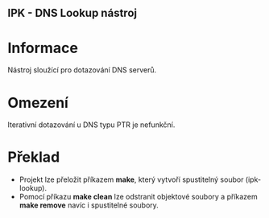 ## IPK - DNS Lookup nástroj
# Informace
Nástroj sloužící pro dotazování DNS serverů.
# Omezení
Iterativní dotazování u DNS typu PTR je nefunkční.
# Překlad
 - Projekt lze přeložit příkazem **make**, který vytvoří spustitelný
   soubor (ipk-lookup).
 - Pomocí příkazu **make clean** lze odstranit objektové soubory
   a příkazem **make remove** navíc i spustitelné soubory.
